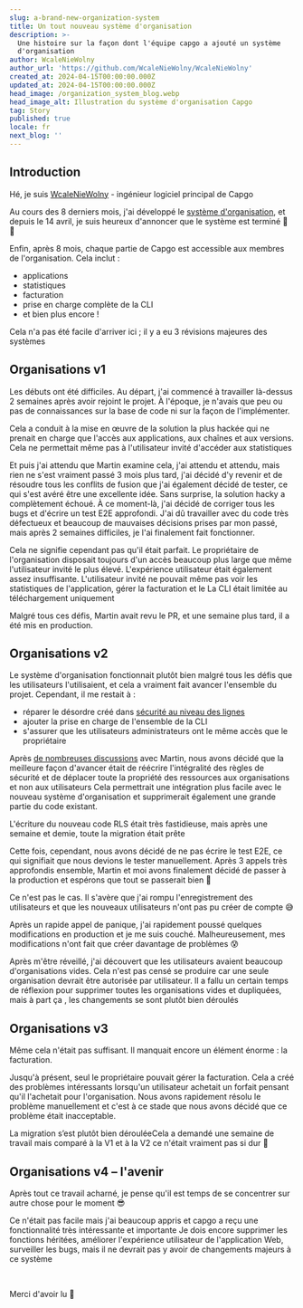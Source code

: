 ```yaml
---
slug: a-brand-new-organization-system
title: Un tout nouveau système d'organisation
description: >-
  Une histoire sur la façon dont l'équipe capgo a ajouté un système
  d'organisation
author: WcaleNieWolny
author_url: 'https://github.com/WcaleNieWolny/WcaleNieWolny'
created_at: 2024-04-15T00:00:00.000Z
updated_at: 2024-04-15T00:00:00.000Z
head_image: /organization_system_blog.webp
head_image_alt: Illustration du système d'organisation Capgo
tag: Story
published: true
locale: fr
next_blog: ''
---
```


## Introduction

Hé, je suis [WcaleNieWolny](https://githubcom/WcaleNieWolny/WcaleNieWolny) - ingénieur logiciel principal de Capgo

Au cours des 8 derniers mois, j'ai développé le [système d'organisation](/docs/webapp/organization-system/), et depuis le 14 avril, je suis heureux d'annoncer que le système est terminé 🎉 🎊

Enfin, après 8 mois, chaque partie de Capgo est accessible aux membres de l'organisation. Cela inclut :
 - applications
 - statistiques
 - facturation
 - prise en charge complète de la CLI
 - et bien plus encore !

Cela n'a pas été facile d'arriver ici ; il y a eu 3 révisions majeures des systèmes

## Organisations v1

Les débuts ont été difficiles. Au départ, j'ai commencé à travailler là-dessus 2 semaines après avoir rejoint le projet. 
À l'époque, je n'avais que peu ou pas de connaissances sur la base de code ni sur la façon de l'implémenter.

Cela a conduit à la mise en œuvre de la solution la plus hackée qui ne prenait en charge que l'accès aux applications, aux chaînes et aux versions.
Cela ne permettait même pas à l'utilisateur invité d'accéder aux statistiques

Et puis j'ai attendu que Martin examine cela, j'ai attendu et attendu, mais rien ne s'est vraiment passé 3 mois plus tard, j'ai décidé d'y revenir et de résoudre tous les conflits de fusion que j'ai également décidé de tester, ce qui s'est avéré être une excellente idée.
Sans surprise, la solution hacky a complètement échoué. À ce moment-là, j'ai décidé de corriger tous les bugs et d'écrire un test E2E approfondi.
J'ai dû travailler avec du code très défectueux et beaucoup de mauvaises décisions prises par mon passé, mais après 2 semaines difficiles, je l'ai finalement fait fonctionner.

Cela ne signifie cependant pas qu'il était parfait. Le propriétaire de l'organisation disposait toujours d'un accès beaucoup plus large que même l'utilisateur invité le plus élevé. L'expérience utilisateur était également assez insuffisante. L'utilisateur invité ne pouvait même pas voir les statistiques de l'application, gérer la facturation et le La CLI était limitée au téléchargement uniquement 

Malgré tous ces défis, Martin avait revu le PR, et une semaine plus tard, il a été mis en production. 

## Organisations v2

Le système d'organisation fonctionnait plutôt bien malgré tous les défis que les utilisateurs l'utilisaient, et cela a vraiment fait avancer l'ensemble du projet. Cependant, il me restait à :
 - réparer le désordre créé dans [sécurité au niveau des lignes](https://supabasecom/docs/guides/auth/row-level-security)
 - ajouter la prise en charge de l'ensemble de la CLI
 - s'assurer que les utilisateurs administrateurs ont le même accès que le propriétaire

Après [de nombreuses discussions](https://githubcom/Cap-go/capgo/issues/564) avec Martin, nous avons décidé que la meilleure façon d'avancer était de réécrire l'intégralité des règles de sécurité et de déplacer toute la propriété des ressources aux organisations et non aux utilisateurs
Cela permettrait une intégration plus facile avec le nouveau système d'organisation et supprimerait également une grande partie du code existant.

L'écriture du nouveau code RLS était très fastidieuse, mais après une semaine et demie, toute la migration était prête

Cette fois, cependant, nous avons décidé de ne pas écrire le test E2E, ce qui signifiait que nous devions le tester manuellement. Après 3 appels très approfondis ensemble, Martin et moi avons finalement décidé de passer à la production et espérons que tout se passerait bien 🙏

Ce n'est pas le cas. Il s'avère que j'ai rompu l'enregistrement des utilisateurs et que les nouveaux utilisateurs n'ont pas pu créer de compte 😅

Après un rapide appel de panique, j'ai rapidement poussé quelques modifications en production et je me suis couché. Malheureusement, mes modifications n'ont fait que créer davantage de problèmes 😰

Après m'être réveillé, j'ai découvert que les utilisateurs avaient beaucoup d'organisations vides. Cela n'est pas censé se produire car une seule organisation devrait être autorisée par utilisateur. Il a fallu un certain temps de réflexion pour supprimer toutes les organisations vides et dupliquées, mais à part ça , les changements se sont plutôt bien déroulés

## Organisations v3

Même cela n'était pas suffisant. Il manquait encore un élément énorme : la facturation.

Jusqu'à présent, seul le propriétaire pouvait gérer la facturation. Cela a créé des problèmes intéressants lorsqu'un utilisateur achetait un forfait pensant qu'il l'achetait pour l'organisation. 
Nous avons rapidement résolu le problème manuellement et c'est à ce stade que nous avons décidé que ce problème était inacceptable.

La migration s’est plutôt bien dérouléeCela a demandé une semaine de travail mais comparé à la V1 et à la V2 ce n'était vraiment pas si dur 🚀

## Organisations v4 – l'avenir

Après tout ce travail acharné, je pense qu'il est temps de se concentrer sur autre chose pour le moment 😎

Ce n'était pas facile mais j'ai beaucoup appris et capgo a reçu une fonctionnalité très intéressante et importante
Je dois encore supprimer les fonctions héritées, améliorer l'expérience utilisateur de l'application Web, surveiller les bugs, 
mais il ne devrait pas y avoir de changements majeurs à ce système


<br>

Merci d'avoir lu 🚀